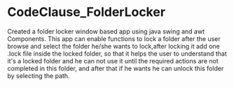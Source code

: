 # CodeClause_FolderLocker
Created a folder locker window based app using java swing and awt Components. This app can enable functions to lock a folder after the user browse and select the folder he/she wants to lock,after locking it add one .lock file inside the locked folder, so that it helps the user to understand that it's a locked folder and he can not use it until the required actions are not completed in this folder, and after that if he wants he can unlock this folder by selecting the path.
